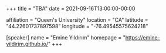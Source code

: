 +++
title = "TBA"
date = 2021-09-16T13:00:00-00:00

affiliation = "Queen's University"
location = "CA"
latitude = "44.22601737897598"
longitude = "-76.49545575624218"

[speaker]
  name = "Emine Yıldırım"
  homepage = "https://emine-yildirim.github.io/"
+++
